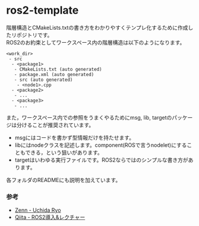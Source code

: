 # ros2-template

階層構造とCMakeLists.txtの書き方をわかりやすくテンプレ化するために作成したリポジトリです。  
ROS2のお約束としてワークスペース内の階層構造は以下のようになります。

```
<work_dir>
 - src
  - <package1>
   - CMakeLists.txt (auto generated)
   - package.xml (auto generated)
   - src (auto generated)
    - <node1>.cpp
  - <package2>
   - ...
  - <package3>
   - ...
```

また，ワークスペース内での参照をうまくやるためにmsg, lib, targetのパッケージは分けることが推奨されています。  

* msgにはコードを書かず型情報だけを持たせます。  
* libにはnodeクラスを記述します。component(ROSで言うnodelet)にすることもできる，という狙いがあります。
* targetはいわゆる実行ファイルです。ROS2ならではのシンプルな書き方があります。  

各フォルダのREADMEにも説明を加えています。  

### 参考
* [Zenn - Uchida Ryo](https://zenn.dev/uchidaryo)
* [Qiita - ROS2導入&レクチャー](https://qiita.com/NeK/items/7ac0f4ec10d51dbca084)
